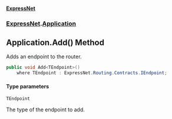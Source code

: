 #### [ExpressNet](ExpressNet.md 'ExpressNet')
### [ExpressNet](ExpressNet.md 'ExpressNet').[Application](ExpressNet.Application.md 'ExpressNet.Application')

## Application.Add<TEndpoint>() Method

Adds an endpoint to the router.

```csharp
public void Add<TEndpoint>()
    where TEndpoint : ExpressNet.Routing.Contracts.IEndpoint;
```
#### Type parameters

<a name='ExpressNet.Application.Add_TEndpoint_().TEndpoint'></a>

`TEndpoint`

The type of the endpoint to add.
